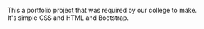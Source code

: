 This a portfolio project that was required by our college to make.
<br>
It's simple CSS and HTML and Bootstrap.
